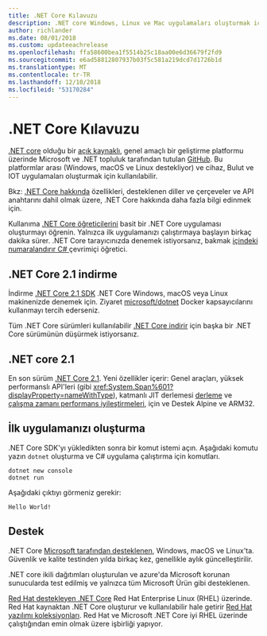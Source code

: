 ```yaml
---
title: .NET Core Kılavuzu
description: .NET core Windows, Linux ve Mac uygulamaları oluşturmak için .NET, modüler, yüksek performanslı bir uygulama olan. Başlamak için .NET Core hakkında bilgi edinin.
author: richlander
ms.date: 08/01/2018
ms.custom: updateeachrelease
ms.openlocfilehash: ffa58600bea1f5514b25c18aa00e6d36679f2fd9
ms.sourcegitcommit: e6ad58812807937b03f5c581a219dcd7d1726b1d
ms.translationtype: MT
ms.contentlocale: tr-TR
ms.lasthandoff: 12/10/2018
ms.locfileid: "53170284"
---
```

# <a name="net-core-guide"></a>.NET Core Kılavuzu

[.NET core](about.md) olduğu bir [açık kaynaklı](https://github.com/dotnet/coreclr/blob/master/LICENSE.TXT), genel amaçlı bir geliştirme platformu üzerinde Microsoft ve .NET topluluk tarafından tutulan [GitHub](https://github.com/dotnet/core). Bu platformlar arası (Windows, macOS ve Linux destekliyor) ve cihaz, Bulut ve IOT uygulamaları oluşturmak için kullanılabilir.

Bkz: [.NET Core hakkında](about.md) özellikleri, desteklenen diller ve çerçeveler ve API anahtarını dahil olmak üzere, .NET Core hakkında daha fazla bilgi edinmek için.

Kullanıma [.NET Core öğreticilerini](tutorials/index.md) basit bir .NET Core uygulaması oluşturmayı öğrenin. Yalnızca ilk uygulamanızı çalıştırmaya başlayın birkaç dakika sürer. .NET Core tarayıcınızda denemek istiyorsanız, bakmak [içindeki numaralandırır C# ](../csharp/tutorials/intro-to-csharp/numbers-in-csharp.yml) çevrimiçi öğretici.

## <a name="download-net-core-21"></a>.NET Core 2.1 indirme

İndirme [.NET Core 2.1 SDK](https://www.microsoft.com/net/download) .NET Core Windows, macOS veya Linux makinenizde denemek için. Ziyaret [microsoft/dotnet](https://hub.docker.com/r/microsoft/dotnet/) Docker kapsayıcılarını kullanmayı tercih ederseniz.

Tüm .NET Core sürümleri kullanılabilir [.NET Core indirir](https://www.microsoft.com/net/download/archives) için başka bir .NET Core sürümünün düşürmek istiyorsanız.

## <a name="net-core-21"></a>.NET core 2.1

En son sürüm [.NET Core 2.1](whats-new/dotnet-core-2-1.md). Yeni özellikler içerir: Genel araçları, yüksek performanslı API'leri (gibi <xref:System.Span%601?displayProperty=nameWithType>), katmanlı JIT derlemesi [derleme](https://blogs.msdn.microsoft.com/dotnet/2018/05/30/announcing-net-core-2-1/) ve [çalışma zamanı performans iyileştirmeleri](https://blogs.msdn.microsoft.com/dotnet/2018/04/18/performance-improvements-in-net-core-2-1/), için ve Destek Alpine ve ARM32.

## <a name="create-your-first-application"></a>İlk uygulamanızı oluşturma

.NET Core SDK'yı yükledikten sonra bir komut istemi açın. Aşağıdaki komutu yazın `dotnet` oluşturma ve C# uygulama çalıştırma için komutları.

```console
dotnet new console
dotnet run
```

Aşağıdaki çıktıyı görmeniz gerekir:

```console
Hello World!
```

## <a name="support"></a>Destek

.NET Core [Microsoft tarafından desteklenen](https://www.microsoft.com/net/support/policy), Windows, macOS ve Linux'ta. Güvenlik ve kalite testinden yılda birkaç kez, genellikle aylık güncelleştirilir.

.NET core ikili dağıtımları oluşturulan ve azure'da Microsoft korunan sunucularda test edilmiş ve yalnızca tüm Microsoft Ürün gibi desteklenen.

[Red Hat destekleyen .NET Core](http://redhatloves.net/) Red Hat Enterprise Linux (RHEL) üzerinde. Red Hat kaynaktan .NET Core oluşturur ve kullanılabilir hale getirir [Red Hat yazılımı koleksiyonları](https://developers.redhat.com/products/softwarecollections/overview/). Red Hat ve Microsoft .NET Core iyi RHEL üzerinde çalıştığından emin olmak üzere işbirliği yapıyor.
